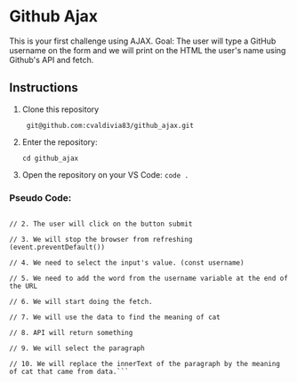 # Github Ajax
This is your first challenge using AJAX. 
Goal: 
The user will type a GitHub username on the form and we will print on the HTML the user's name using Github's API and fetch. 

## Instructions
1. Clone this repository

        git@github.com:cvaldivia83/github_ajax.git
2. Enter the repository:

   ```cd github_ajax```
3. Open the repository on your VS Code: 
```code . ```

### Pseudo Code: 

```// 1. The user will type a github username on the input

// 2. The user will click on the button submit

// 3. We will stop the browser from refreshing (event.preventDefault())

// 4. We need to select the input's value. (const username)

// 5. We need to add the word from the username variable at the end of the URL

// 6. We will start doing the fetch.

// 7. We will use the data to find the meaning of cat

// 8. API will return something

// 9. We will select the paragraph

// 10. We will replace the innerText of the paragraph by the meaning of cat that came from data.```